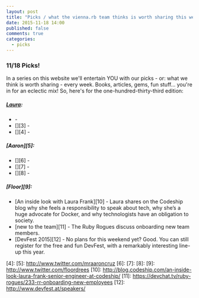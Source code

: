 ```yaml
---
layout: post
title: "Picks / what the vienna.rb team thinks is worth sharing this week"
date: 2015-11-18 14:00
published: false
comments: true
categories:
  - picks
---
```


### 11/18 Picks!

In a series on this website we'll entertain YOU with our picks - or: what we think is worth sharing - every week.
Books, articles, gems, fun stuff... you're in for an eclectic mix! So, here's for the one-hundred-thirty-third edition:

##### [Laura][1]:
- [][2] -
- [][3] -
- [][4] -  

##### [Aaron][5]:
- [][6] -
- [][7] -
- [][8] -

##### [Floor][9]:
- [An inside look with Laura Frank][10] - Laura shares on the Codeship blog why she feels a responsibility to speak about tech, why she’s a huge advocate for Docker, and why technologists have an obligation to society. 
- [new to the team][11] - The Ruby Rogues discuss onboarding new team members.  
- [DevFest 2015][12] - No plans for this weekend yet? Good. You can still register for the free and fun DevFest, with a remarkably interesting line-up this year.


[1]: http://www.twitter.com/alicetragedy
[2]:
[3]:
[4]:
[5]: http://www.twitter.com/mraaroncruz
[6]:
[7]:
[8]:
[9]: http://www.twitter.com/floordrees
[10]: http://blog.codeship.com/an-inside-look-laura-frank-senior-engineer-at-codeship/
[11]: https://devchat.tv/ruby-rogues/233-rr-onboarding-new-employees
[12]: http://www.devfest.at/speakers/
